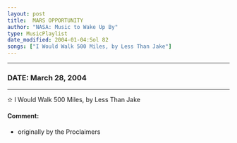 ```yaml
---
layout: post
title:  MARS OPPORTUNITY
author: "NASA: Music to Wake Up By"
type: MusicPlaylist
date_modified: 2004-01-04:Sol 82
songs: ["I Would Walk 500 Miles, by Less Than Jake"]
---
```


----
### DATE: March 28, 2004
----
✫ I Would Walk 500 Miles, by Less Than Jake

#### Comment:
* originally by the Proclaimers



<br/>
<center>
	<a target="_blank"
	   href="https://twitter.com/intent/tweet?hashtags=Space,NASA,Playlist,NASAWakeupCalls,SpaceProgram&text={{ page.author}}, '{{ page.songs.first }}' {{ page.title }}, {{ page.date | date: '%B %d, %Y' }}. {{ site.url }}{{ page.url }}&via=nasawakeupcalls"><i class="fab fa-twitter" alt="Tweet this page" style="font-size: 1.3em;"></i></a>
	&nbsp; 	<i class="fas fa-user-astronaut" style="font-size: 1.5em;"></i> &nbsp;
    <a type="amzn" search="'I Would Walk 500 Miles, by Less Than Jake'" category="popular music">
    <i class="fab fa-amazon" style="font-size: 1.3em;"></i></a>
</center>
